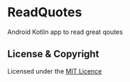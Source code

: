 # ReadQuotes
Android Kotlin app to read great qoutes

## License & Copyright
Licensed under the [MIT Licence](LICENSE)
